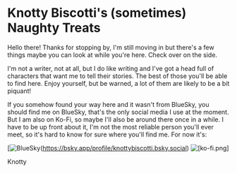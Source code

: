 # Knotty Biscotti's (sometimes) Naughty Treats

Hello there! Thanks for stopping by, I'm still moving in but there's a few things maybe you can look at while you're here.  Check over on the side.

I'm not a writer, not at all, but I do like writing and I've got a head full of characters that want me to tell their stories. The best of those you'll be able to find here.  Enjoy yourself, but be warned, a lot of them are likely to be a bit piquant!

If you somehow found your way here and it wasn't from BlueSky, you should find me on BlueSky, that's the only social media I use at the moment.  But I am also on Ko-Fi, so maybe I'll also be around there once in a while.  I have to be up front about it, I'm not the most reliable person you'll ever meet, so it's hard to know for sure where you'll find me.  For now it's:

[![BlueSky](bsky-icon.png)(https://bsky.app/profile/knottybiscotti.bsky.social)
![[ko-fi.png]](https://ko-fi.com/knottybiscotti)

<signature>Knotty</signature>